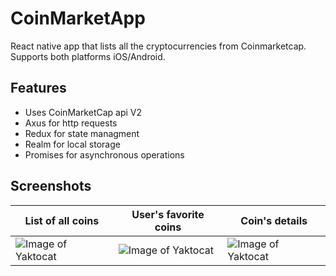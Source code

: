 # CoinMarketApp
React native app that lists all the cryptocurrencies from Coinmarketcap. Supports both platforms iOS/Android. 

## Features
* Uses CoinMarketCap api V2
* Axus for http requests
* Redux for state managment
* Realm for local storage
* Promises for asynchronous operations

## Screenshots

| List of all coins | User's favorite coins | Coin's details
| ------------ | ------------- | -------------
| ![Image of Yaktocat](https://octodex.github.com/images/yaktocat.png) | ![Image of Yaktocat](https://octodex.github.com/images/yaktocat.png) | ![Image of Yaktocat](https://octodex.github.com/images/yaktocat.png)
